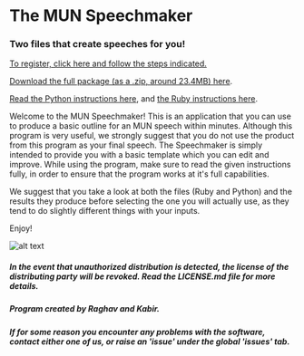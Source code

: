 # The MUN Speechmaker
### Two files that create speeches for you!

[To register, click here and follow the steps indicated.](https://docs.google.com/a/sas.edu.sg/forms/d/e/1FAIpQLSc5XJuceupuL7aMtnuqKwfK0KflQrpLDocXgTbP6wCTz14pJA/viewform)

[Download the full package (as a .zip, around 23.4MB) here](https://github.com/narayanswa30663/MUN_Speechmaker/archive/master.zip).

[Read the Python instructions here](Python/INSTRUCTIONS.md), and [the Ruby instructions here](Ruby/INSTRUCTIONS.md).

Welcome to the MUN Speechmaker! This is an application that you can use to produce a basic outline for an MUN speech within minutes. Although this program is very useful, we strongly suggest that you do not use the product from this program as your final speech. The Speechmaker is simply intended to provide you with a basic template which you can edit and improve. While using the program, make sure to read the given instructions fully, in order to ensure that the program works at it's full capabilities.

We suggest that you take a look at both the files (Ruby and Python) and the results they produce before selecting the one you will actually use, as they tend to do slightly different things with your inputs.
 
Enjoy!

![alt text](http://creativecommons.org.nz/wp-content/uploads/2012/05/by-nc-nd.png "License")

##### In the event that unauthorized distribution is detected, the license of the distributing party will be revoked. Read the LICENSE.md file for more details. 

##### Program created by Raghav and Kabir.

##### If for some reason you encounter any problems with the software, contact either one of us, or raise an 'issue' under the global 'issues' tab.
